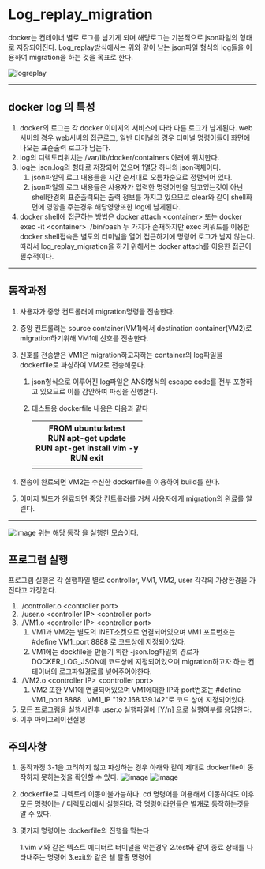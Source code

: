 # Log_replay_migration

docker는 컨테이너 별로 로그를 남기게 되며 해당로그는 기본적으로 json파일의 형태로 저장되어진다.
Log_replay방식에서는 위와 같이 남는 json파일 형식의 log들을 이용하여 migration을 하는 것을 목표로 한다.

![logreplay](https://user-images.githubusercontent.com/45413267/124140810-c7c53480-dac3-11eb-8b76-4ec0de53809a.png)

------

## docker log 의 특성

1. docker의 로그는 각 docker 이미지의 서비스에 따라 다른 로그가 남게된다. web서버의 경우 web서버의 접근로그, 일반 터미널의 경우 터미널 명령어들이 화면에 나오는 표쥰출력 로그가 남는다.
2. log의 디렉토리위치는 /var/lib/docker/containers 아래에 위치한다.
3. log는 json.log의 형태로 저장되어 있으며 1열당 하나의 json객체이다.
   1. json파일의 로그 내용들을 시간 순서대로 오름차순으로 정렬되어 있다.
   2. json파일의 로그 내용들은 사용자가 입력한 명령어만을 담고있는것이 아닌 shell환경의 표준출력되는 출력 정보를 가지고 있으므로 clear와 같이 shell화면에 영향을 주는경우 해당영향또한 log에 남게된다.
4. docker shell에 접근하는 방법은 docker attach &lt;container&gt; 또는 docker exec -it &lt;container&gt;  /bin/bash 두 가지가 존재하지만 exec 키워드를 이용한 docker shell접속은 별도의 터미널을 열어 접근하기에 명령어 로그가 남지 않는다. 따라서 log_replay_migration을 하기 위해서는 docker attach를 이용한 접근이 필수적이다.

------

## 동작과정

1. 사용자가 중앙 컨트롤러에 migration명령을 전송한다.

2. 중앙 컨트롤러는 source container(VM1)에서 destination container(VM2)로 migration하기위해 VM1에 신호를 전송한다.

3. 신호를 전송받은 VM1은 migration하고자하는 container의 log파일을 dockerfile로 파싱하여 VM2로 전송해준다.

   1. json형식으로 이루어진 log파일은 ANSI형식의 escape code를 전부 포함하고 있으므로 이를 감안하여 파싱을 진행한다.

   2. 테스트용 dockerfile 내용은 다음과 같다

      | FROM ubuntu:latest<br/>RUN apt-get update<br/>RUN apt-get install vim -y<br/>RUN exit |
      | ------------------------------------------------------------ |
      |                                                              |

4. 전송이 완료되면 VM2는 수신한 dockerfile을 이용하여 build를 한다.

5. 이미지 빌드가 완료되면 중앙 컨트롤러를 거쳐 사용자에게 migration의 완료를 알린다.
------

![image](https://user-images.githubusercontent.com/45413267/124644330-182a0100-decd-11eb-8f18-61f7767ee5bd.png)
위는 해당 동작 을 실행한 모습이다.
## 프로그램 실행
프로그램 실행은 각 실행파일 별로 controller, VM1, VM2, user 각각의 가상환경을 가진다고 가정한다.
1. ./controller.o &lt;controller port&gt;
2. ./user.o &lt;controller IP&gt; &lt;controller port&gt;
3. ./VM1.o &lt;controller IP&gt; &lt;controller port&gt;
   1. VM1과 VM2는 별도의 INET소켓으로 연결되어있으며 VM1 포트번호는 #define VM1_port 8888 로 코드상에 지정되어있다.
   2. VM1에는 dockfile을 만들기 위한 -json.log파일의 경로가 DOCKER_LOG_JSON에 코드상에 지정되어있으며 migration하고자 하는 컨테이너의 로그파일경로를 넣어주어야한다.
4. ./VM2.o &lt;controller IP&gt; &lt;controller port&gt;
   1. VM2 또한 VM1에 연결되어있으며 VM1에대한 IP와 port번호는 #define VM1_port 8888 , VM1_IP "192.168.139.142"로 코드 상에 지정되어있다.
5. 모든 프로그램을 실행시킨후 user.o 실행파일에 [Y/n] 으로 실행여부를 응답한다.
7. 이후 마이그레이션실행


## 주의사항

1. 동작과정 3-1을 고려하지 않고 파싱하는 경우 아래와 같이 제대로 dockerfile이 동작하지 못하는것을 확인할 수 있다.
   ![image](https://user-images.githubusercontent.com/45413267/124145126-7e76e400-dac7-11eb-87f2-49ac1237d7b9.png)
   ![image](https://user-images.githubusercontent.com/45413267/124145183-8a62a600-dac7-11eb-9fc8-700712554d1e.png)
   
2. dockerfile로 디렉토리 이동이불가능하다.
cd 명령어를 이용해서 이동하여도 이후 모든 명령어는 / 디렉토리에서 실행된다.
각 명령어라인들은 별개로 동작하는것을 알 수 있다.

3. 몇가지 명령어는 dockerfile의 진행을 막는다
   
   1.vim vi와 같은 텍스트 에디터로 터미널을 막는경우
   2.test와 같이 종료 상태를 나타내주는 명령어
   3.exit와 같은 쉘 탈출 명령어

